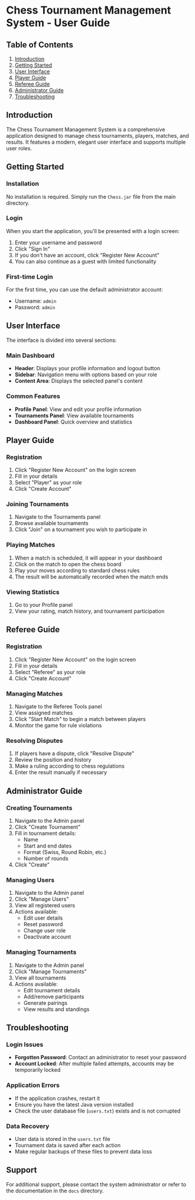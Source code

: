 # Chess Tournament Management System - User Guide

## Table of Contents
1. [Introduction](#introduction)
2. [Getting Started](#getting-started)
3. [User Interface](#user-interface)
4. [Player Guide](#player-guide)
5. [Referee Guide](#referee-guide)
6. [Administrator Guide](#administrator-guide)
7. [Troubleshooting](#troubleshooting)

## Introduction

The Chess Tournament Management System is a comprehensive application designed to manage chess tournaments, players, matches, and results. It features a modern, elegant user interface and supports multiple user roles.

## Getting Started

### Installation
No installation is required. Simply run the `Chess.jar` file from the main directory.

### Login
When you start the application, you'll be presented with a login screen:
1. Enter your username and password
2. Click "Sign In"
3. If you don't have an account, click "Register New Account"
4. You can also continue as a guest with limited functionality

### First-time Login
For the first time, you can use the default administrator account:
- Username: `admin`
- Password: `admin`

## User Interface

The interface is divided into several sections:

### Main Dashboard
- **Header**: Displays your profile information and logout button
- **Sidebar**: Navigation menu with options based on your role
- **Content Area**: Displays the selected panel's content

### Common Features
- **Profile Panel**: View and edit your profile information
- **Tournaments Panel**: View available tournaments
- **Dashboard Panel**: Quick overview and statistics

## Player Guide

### Registration
1. Click "Register New Account" on the login screen
2. Fill in your details
3. Select "Player" as your role
4. Click "Create Account"

### Joining Tournaments
1. Navigate to the Tournaments panel
2. Browse available tournaments
3. Click "Join" on a tournament you wish to participate in

### Playing Matches
1. When a match is scheduled, it will appear in your dashboard
2. Click on the match to open the chess board
3. Play your moves according to standard chess rules
4. The result will be automatically recorded when the match ends

### Viewing Statistics
1. Go to your Profile panel
2. View your rating, match history, and tournament participation

## Referee Guide

### Registration
1. Click "Register New Account" on the login screen
2. Fill in your details
3. Select "Referee" as your role
4. Click "Create Account"

### Managing Matches
1. Navigate to the Referee Tools panel
2. View assigned matches
3. Click "Start Match" to begin a match between players
4. Monitor the game for rule violations

### Resolving Disputes
1. If players have a dispute, click "Resolve Dispute"
2. Review the position and history
3. Make a ruling according to chess regulations
4. Enter the result manually if necessary

## Administrator Guide

### Creating Tournaments
1. Navigate to the Admin panel
2. Click "Create Tournament"
3. Fill in tournament details:
   - Name
   - Start and end dates
   - Format (Swiss, Round Robin, etc.)
   - Number of rounds
4. Click "Create"

### Managing Users
1. Navigate to the Admin panel
2. Click "Manage Users"
3. View all registered users
4. Actions available:
   - Edit user details
   - Reset password
   - Change user role
   - Deactivate account

### Managing Tournaments
1. Navigate to the Admin panel
2. Click "Manage Tournaments"
3. View all tournaments
4. Actions available:
   - Edit tournament details
   - Add/remove participants
   - Generate pairings
   - View results and standings

## Troubleshooting

### Login Issues
- **Forgotten Password**: Contact an administrator to reset your password
- **Account Locked**: After multiple failed attempts, accounts may be temporarily locked

### Application Errors
- If the application crashes, restart it
- Ensure you have the latest Java version installed
- Check the user database file (`users.txt`) exists and is not corrupted

### Data Recovery
- User data is stored in the `users.txt` file
- Tournament data is saved after each action
- Make regular backups of these files to prevent data loss

## Support

For additional support, please contact the system administrator or refer to the documentation in the `docs` directory. 